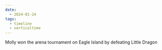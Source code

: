 ```yaml
---
date:
  - 2024-01-24
tags:
  - timeline
  - verticaltime
---
```

<span
class='ob-timelines' data-date='144-00' data-title='A Small Winner' data-class='orange' data-img = 'Images/MollyImage.png' data-type='range' data-end='144-00'>
Molly won the arena tournament on Eagle Island by defeating Little Dragon 
</span>